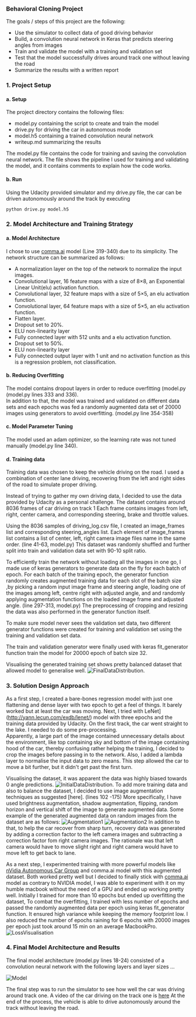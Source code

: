 ### **Behavioral Cloning Project**

The goals / steps of this project are the following:
* Use the simulator to collect data of good driving behavior
* Build, a convolution neural network in Keras that predicts steering angles from images
* Train and validate the model with a training and validation set
* Test that the model successfully drives around track one without leaving the road
* Summarize the results with a written report


[//]: # (Image References)

[InitialDataDistribution]: ./examples/InitialDataDistribution.png "Initial Data Distribution"
[FinalDataDistribution]: ./examples/FinalDataDistribution.png" "Final Data Distribution"
[Model]: ./examples/Model.png "Model"
[Augmentation1]: ./examples/Augmentation1.png "Augmentation Image"
[Augmentation2]: ./examples/Augmentation2.png "Augmentation Image"
[LossVisualisation]: ./examples/LossVisualisation.png "Loss Visualisation"
[Video]: ./output.mp4 "Track1"

### 1. Project Setup

#### a. Setup

The project directory contains the following files:
* model.py containing the script to create and train the model
* drive.py for driving the car in autonomous mode
* model.h5 containing a trained convolution neural network 
* writeup.md  summarizing the results

The model.py file contains the code for training and saving the convolution neural network. The file shows the pipeline I used for training and validating the model, and it contains comments to explain how the code works.

#### b. Run
Using the Udacity provided simulator and my drive.py file, the car can be driven autonomously around the track by executing 
```sh
python drive.py model.h5
```

### 2. Model Architecture and Training Strategy

#### a. Model Architecture
I chose to use [comma.ai](https://github.com/commaai/research/blob/master/train_steering_model.py) model (Line 319-340) due to its simplicity. The network structure can be summarized as follows:

- A normalization layer on the top of the network to normalize the input images.
- Convolutional layer, 16 feature maps with a size of 8×8, an Exponential Linear Unit(elu) activation function.
- Convolutional layer, 32 feature maps with a size of 5×5, an elu activation function.
- Convolutional layer, 64 feature maps with a size of 5×5, an elu activation function.
- Flatten layer.
- Dropout set to 20%.
- ELU non-linearity layer
- Fully connected layer with 512 units and a elu activation function.
- Dropout set to 50%.
- ELU non-linearity layer
- Fully connected output layer with 1 unit and no activation function as this is a regression problem, not classification.


#### b. Reducing Overfitting

The model contains dropout layers in order to reduce overfitting (model.py (model.py lines 333 and 336).  
In addition to that, the model was trained and validated on different data sets and each epochs was fed a randomly augmented data set of 20000 images using generators to avoid overfitting. 
(model.py line 354-358)

#### c. Model Parameter Tuning

The model used an adam optimizer, so the learning rate was not tuned manually (model.py line 340).

#### d. Training data

Training data was chosen to keep the vehicle driving on the road. 
I used a combination of center lane driving, recovering from the left and right sides of the road to simulate proper driving. 

Instead of trying to gather my own driving data, I decided to use the data provided by Udacity as a personal challenge. 
The dataset contains around 8036 frames of car driving on track 1
Each frame contains images from left, right, center camera, and corresponding steering, brake and throttle values. 

Using the 8036 samples of driving_log.csv file, I created an image_frames list and corresponding steering_angles list. Each element of image_frames list contains a list of center, left, right camera image files name in the same order. (line 41-63, model.py)
This dataset was randomly shuffled and further split into train and validation data set with 90-10 split ratio.

To efficiently train the network without loading all the images in one go, I made use of keras generators to generate data on the fly for each batch of epoch.
For each batch of the training epoch, the generator function randomly creates augmented training data for each slot of the batch size
,by picking a random input image frame and steering angle, loading one of the images among left, centre right with adjusted angle,
and and randomly applying augmentation functions on the loaded image frame and adjusted angle. (line 297-313, model.py)
The preprocessing of cropping and resizing the data was also performed in the generator function itself.

To make sure model never sees the validation set data, two different generator functions were created for training and validation set
using the training and validation set data.

The train and validation generator were finally used with keras fit_generator function train the model for 20000 epoch of batch size 32.

Visualising the generated training set shows pretty balanced dataset that allowed model to generalise well.
![FinalDataDistribution]. 

### 3. Solution Design Approach

As a first step, I created a bare-bones regression model with just one flattening and  dense layer with two epoch to get a feel of things. It barely worked but at least the car was moving.
Next, I tried with  LeNet](http://yann.lecun.com/exdb/lenet/) model with three epochs and the training data provided by Udacity.
On the first track, the car went straight to the lake. I needed to do some pre-processing.  
Apparently, a large part of the image contained unnecessary details about the environment, like top containing sky and bottom of the image containing hood of the car, thereby confusing rather helping the training, I decided to crop the images before passing in to the network. Also,
I added a lambda layer to normalise the input data to zero means. This step allowed the car to move a bit further, but it didn't get past the first turn. 

Visualising the dataset, it was apparent the data was highly biased towards 0 angle predictions.
![InitialDataDistribution]. 
To add more training data and also to balance the dataset, I decided to use image augmentation techniques as suggested [here]. (lines 102 -175)
More specifically, I have used brightness augmentation, shadow augmentation, flipping, random horizon and vertical shift of the image to generate augmented data.
Some example of the generated augmented data on random images from the dataset are as follows:
![Augmentation1]
![Augmentation2]
In addition to that, to help the car recover from sharp turn, recovery data was generated by adding a correction factor to the left camera images and subtracting a correction factor fom right camera images.
The rationale was that left camera would have to move slight right and right camera would have to move left to get back to lane.                        

As a next step, I experimented training with more powerful models like [nVidia Autonomous Car Group](https://devblogs.nvidia.com/parallelforall/deep-learning-self-driving-cars/)  and comma.ai model with this augmented dataset.
Both worked pretty well but I decided to finally stick with [comma.ai](https://github.com/commaai/research/blob/master/train_steering_model.py) model as contrary to NVIDIA model, I was able to experiment with it on my humble macbook without the need of a GPU and ended up working pretty well.
Initially I trained for more than 10 epochs but ended up overfitting the dataset,  To combat the overfitting, I trained with less number of epochs and passed the randomly augmented data per epoch using keras fit_generator function. 
It ensured high variance while keeping the memory footprint low. I also reduced the number of epochs
raining for 6 epochs with 20000 images per epoch just took around 15 min on an average MacbookPro.
![LossVisualisation]


### 4. Final Model Architecture and Results

The final model architecture (model.py lines 18-24) consisted of a convolution neural network with the following layers and layer sizes ...

![Model]

The final step was to run the simulator to see how well the car was driving around track one. A video of the car driving on the track one is [here](./output.mp4)
At the end of the process, the vehicle is able to drive autonomously around the track without leaving the road.

